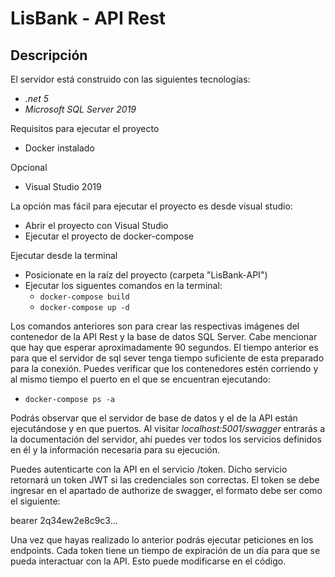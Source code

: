 # LisBank - API Rest

## Descripción


El servidor está construido con las siguientes tecnologías:
- *.net 5*
- *Microsoft SQL Server 2019*

Requisitos para ejecutar el proyecto
 - Docker instalado

Opcional	
 - Visual Studio 2019

La opción mas fácil para ejecutar el proyecto es desde visual studio: 
 - Abrir el proyecto con Visual Studio
 - Ejecutar el proyecto de docker-compose

Ejecutar desde la terminal
 - Posicionate en la raíz del proyecto (carpeta "LisBank-API")
 - Ejecutar los siguentes comandos en la terminal:
	 -  `docker-compose build`	
	 -  `docker-compose up -d`

Los comandos anteriores son para crear las respectivas imágenes del contenedor de la API Rest y la base de datos SQL Server. Cabe mencionar que hay que esperar aproximadamente 90 segundos. El tiempo anterior es para que el servidor de sql sever tenga tiempo suficiente de esta preparado para la conexión. 
Puedes verificar que los contenedores estén corriendo y al mismo tiempo el puerto en el que se encuentran ejecutando: 

 - `docker-compose ps -a`

Podrás observar que el servidor de base de datos y el de la API están ejecutándose y en que puertos. Al visitar *localhost:5001/swagger* entrarás a la documentación del servidor, ahí puedes ver todos los servicios definidos en él y la información necesaria para su ejecución. 

Puedes autenticarte con la API en el servicio /token. Dicho servicio retornará un token JWT si las credenciales son correctas. El token se debe ingresar en el apartado de authorize de swagger, el formato debe ser como el siguiente:

bearer 2q34ew2e8c9c3...

Una vez que hayas realizado lo anterior podrás ejecutar peticiones en los endpoints. Cada token tiene un tiempo de expiración de un día para que se pueda interactuar con la API. Esto puede modificarse en el código.
